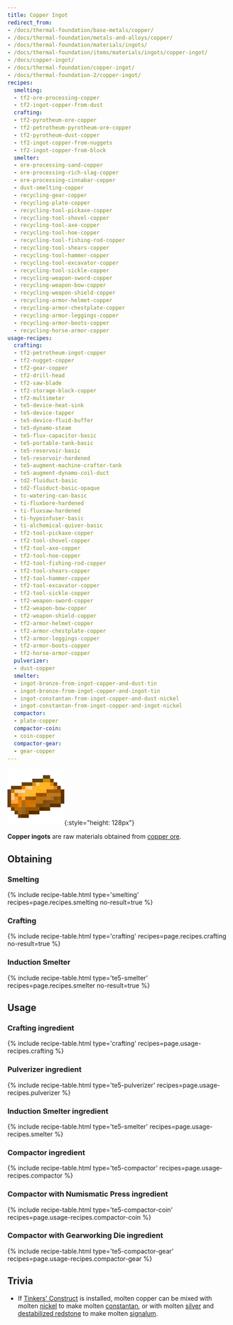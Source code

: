 ```yaml
---
title: Copper Ingot
redirect_from:
- /docs/thermal-foundation/base-metals/copper/
- /docs/thermal-foundation/metals-and-alloys/copper/
- /docs/thermal-foundation/materials/ingots/
- /docs/thermal-foundation/items/materials/ingots/copper-ingot/
- /docs/copper-ingot/
- /docs/thermal-foundation/copper-ingot/
- /docs/thermal-foundation-2/copper-ingot/
recipes:
  smelting:
  - tf2-ore-processing-copper
  - tf2-ingot-copper-from-dust
  crafting:
  - tf2-pyrotheum-ore-copper
  - tf2-petrotheum-pyrotheum-ore-copper
  - tf2-pyrotheum-dust-copper
  - tf2-ingot-copper-from-nuggets
  - tf2-ingot-copper-from-block
  smelter:
  - ore-processing-sand-copper
  - ore-processing-rich-slag-copper
  - ore-processing-cinnabar-copper
  - dust-smelting-copper
  - recycling-gear-copper
  - recycling-plate-copper
  - recycling-tool-pickaxe-copper
  - recycling-tool-shovel-copper
  - recycling-tool-axe-copper
  - recycling-tool-hoe-copper
  - recycling-tool-fishing-rod-copper
  - recycling-tool-shears-copper
  - recycling-tool-hammer-copper
  - recycling-tool-excavator-copper
  - recycling-tool-sickle-copper
  - recycling-weapon-sword-copper
  - recycling-weapon-bow-copper
  - recycling-weapon-shield-copper
  - recycling-armor-helmet-copper
  - recycling-armor-chestplate-copper
  - recycling-armor-leggings-copper
  - recycling-armor-boots-copper
  - recycling-horse-armor-copper
usage-recipes:
  crafting:
  - tf2-petrotheum-ingot-copper
  - tf2-nugget-copper
  - tf2-gear-copper
  - tf2-drill-head
  - tf2-saw-blade
  - tf2-storage-block-copper
  - tf2-multimeter
  - te5-device-heat-sink
  - te5-device-tapper
  - te5-device-fluid-buffer
  - te5-dynamo-steam
  - te5-flux-capacitor-basic
  - te5-portable-tank-basic
  - te5-reservoir-basic
  - te5-reservoir-hardened
  - te5-augment-machine-crafter-tank
  - te5-augment-dynamo-coil-duct
  - td2-fluiduct-basic
  - td2-fluiduct-basic-opaque
  - tc-watering-can-basic
  - ti-fluxbore-hardened
  - ti-fluxsaw-hardened
  - ti-hypoinfuser-basic
  - ti-alchemical-quiver-basic
  - tf2-tool-pickaxe-copper
  - tf2-tool-shovel-copper
  - tf2-tool-axe-copper
  - tf2-tool-hoe-copper
  - tf2-tool-fishing-rod-copper
  - tf2-tool-shears-copper
  - tf2-tool-hammer-copper
  - tf2-tool-excavator-copper
  - tf2-tool-sickle-copper
  - tf2-weapon-sword-copper
  - tf2-weapon-bow-copper
  - tf2-weapon-shield-copper
  - tf2-armor-helmet-copper
  - tf2-armor-chestplate-copper
  - tf2-armor-leggings-copper
  - tf2-armor-boots-copper
  - tf2-horse-armor-copper
  pulverizer:
  - dust-copper
  smelter:
  - ingot-bronze-from-ingot-copper-and-dust-tin
  - ingot-bronze-from-ingot-copper-and-ingot-tin
  - ingot-constantan-from-ingot-copper-and-dust-nickel
  - ingot-constantan-from-ingot-copper-and-ingot-nickel
  compactor:
  - plate-copper
  compactor-coin:
  - coin-copper
  compactor-gear:
  - gear-copper
---
```


![Copper ingot](/assets/images/thermal-foundation-2/ingot-copper.png){:style="height: 128px"}


**Copper ingots** are raw materials obtained from [copper
ore](/docs/1.12/thermal-foundation-2/copper-ore/).


Obtaining
---------

### Smelting
{% include recipe-table.html type='smelting' recipes=page.recipes.smelting no-result=true %}

### Crafting
{% include recipe-table.html type='crafting' recipes=page.recipes.crafting no-result=true %}

### Induction Smelter
{% include recipe-table.html type='te5-smelter' recipes=page.recipes.smelter no-result=true %}


Usage
-----

### Crafting ingredient
{% include recipe-table.html type='crafting' recipes=page.usage-recipes.crafting %}

### Pulverizer ingredient
{% include recipe-table.html type='te5-pulverizer' recipes=page.usage-recipes.pulverizer %}

### Induction Smelter ingredient
{% include recipe-table.html type='te5-smelter' recipes=page.usage-recipes.smelter %}

### Compactor ingredient
{% include recipe-table.html type='te5-compactor' recipes=page.usage-recipes.compactor %}

### Compactor with Numismatic Press ingredient
{% include recipe-table.html type='te5-compactor-coin' recipes=page.usage-recipes.compactor-coin %}

### Compactor with Gearworking Die ingredient
{% include recipe-table.html type='te5-compactor-gear' recipes=page.usage-recipes.compactor-gear %}


Trivia
------

* If [Tinkers'
  Construct](https://minecraft.curseforge.com/projects/tinkers-construct) is
  installed, molten copper can be mixed with molten
  [nickel](/docs/1.12/thermal-foundation-2/nickel-ingot/) to make molten
  [constantan](/docs/1.12/thermal-foundation-2/constantan-ingot/), or with molten
  [silver](/docs/1.12/thermal-foundation-2/silver-ingot/) and [destabilized
  redstone](/docs/1.12/thermal-foundation-2/destabilized-redstone/) to make molten
  [signalum](/docs/1.12/thermal-foundation-2/signalum-ingot/).

